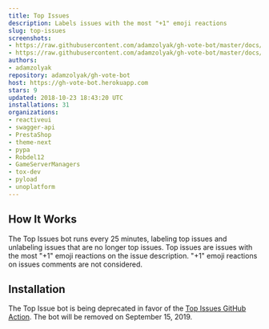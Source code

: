 ```yaml
---
title: Top Issues
description: Labels issues with the most "+1" emoji reactions
slug: top-issues
screenshots:
- https://raw.githubusercontent.com/adamzolyak/gh-vote-bot/master/docs/issue_list.png
- https://raw.githubusercontent.com/adamzolyak/gh-vote-bot/master/docs/issue_detail.png
authors:
- adamzolyak
repository: adamzolyak/gh-vote-bot
host: https://gh-vote-bot.herokuapp.com
stars: 9
updated: 2018-10-23 18:43:20 UTC
installations: 31
organizations:
- reactiveui
- swagger-api
- PrestaShop
- theme-next
- pypa
- Robdel12
- GameServerManagers
- tox-dev
- pyload
- unoplatform
---
```


## How It Works

The Top Issues bot runs every 25 minutes, labeling top issues and unlabeling issues that are no longer top issues.  Top issues are issues with the most "+1" emoji reactions on the issue description.  "+1" emoji reactions on issues comments are not considered.  

## Installation

The Top Issue bot is being deprecated in favor of the [Top Issues GitHub Action](https://github.com/marketplace/actions/top-issues-labeler).  The bot will be removed on September 15, 2019.
